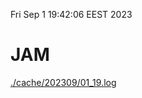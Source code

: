 Fri Sep  1 19:42:06 EEST 2023
# JAM
<a href='./cache/202309/01_19.log'>./cache/202309/01_19.log</a>
